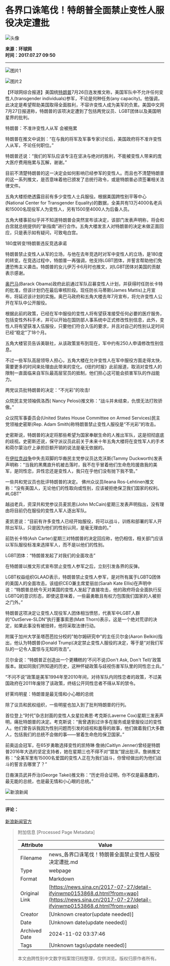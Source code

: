 # 各界口诛笔伐！特朗普全面禁止变性人服役决定遭批

![头像](//n.sinaimg.cn/default/622af858/20181010/default_avatar.jpg)

**来源：环球网**  
**时间：2017.07.27 09:50**

---

![图片1](//k.sinaimg.cn/n/translate/20170727/J8J--fyiiahz3703841.jpg/w300h300z1l10t10q1008ab.jpg)

![图片2](//k.sinaimg.cn/n/translate/20170727/J8J--fyiiahz3703841.jpg/w700d1q75cms.jpg?by=cms_fixed_width)

【环球网综合报道】美国统[特朗普](https://news.sina.cn/news_zt/keyword.d.html?vt=4&k=%E7%89%B9%E6%9C%97%E6%99%AE&wm=)7月26日连发推文称，美国军队中不允许任何变性人(transgender individuals)参军，不论是何种任务(any capacity)。他强调，此决定是希望帮助美国取得全面胜利，不容许变性人成为美军的负累。美国中文网7月27日报道称，特朗普的该项决定遭到了包括两党议员、LGBT团体以及美国明星界的批判。

特朗普：不准许变性人从军 会被拖累

特朗普在推文中说到：“在与我的将军及军事专家讨论后，美国政府将不准许变性人从军，不论任何职位。”

特朗普还说：“我们的军队应该专注在坚决与绝对的胜利，不能被变性人带来的庞大医疗费用拖累与瓦解，谢谢。”

目前不清楚特朗普的这一决定会如何影响已经参军的变性人。而且也不清楚特朗普的这一系列推文，是否意味着他已颁发了总统行政令，或是特朗普必须签署相关法律文件。

五角大楼拒绝透露目前有多少变性人士兵服役。根据美国跨性别平等中心(National Center for Transgender Equality)的数据，全美共有13万4000名老兵和15000名现役军人为变性人，另有1500至4000人为后备人员。

五角大楼事前似乎并不知道特朗普会突然宣布该决定，该部门发表声明称，将会和白宫就总统提供的“新指南”进行合作。五角大楼发言人对特朗普的决定未做正面回应，只是表示如有疑问，可致电白宫。

180度转变!特朗普违反竞选承诺

特朗普禁止变性人从军的立场，与他在去年竞选时对军中变性人的立场，是180度的转变。在竞选过程中，特朗普一再强调，他支持LGBT团体，并誓言帮助他们免遭恐怖主义袭击。特朗普的女儿伊万卡6月时也推文，对LGBT团体对美国的贡献表示感谢。

[奥巴马](https://news.sina.cn/news_zt/keyword.d.html?vt=4&k=%E5%A5%A5%E5%B7%B4%E9%A9%AC&wm=)(Barack Obama)政府此前通过军队召募变性人计划，并获得时任防长卡特的批准，但该计划仍在最后审核阶段。现任防长马蒂斯(James Mattis)上月宣布，将延迟该计划的实施。奥巴马政府和五角大楼去年7月宣布，将允许变性人公开在军队中公开服役。

根据此前的政策，已经在军中服役的变性人将有望获准接受任何必要的医疗服务，包括变性外科手术，并可以开始在国防部人事系统中正式修改性别信息，此外，变性人将有望获准入伍服役，只要他们符合入伍的要求，并且对自己的性别认定时间已经“稳定”了18个月。

五角大楼官员告诉美联社，从该政策宣布到现在，军中约有250人申请修改性别信息。

不过一些军队高层领导人担心，五角大楼在允许变性人在军中服役方面走得太快，需要更多的时间来处理由此带来的变化。《纽约时报》此前报道，取消对变性人的限制一直面临来自军队最高层官员的抵制，他们担心这可能会损害军队的作战能力。

两党议员批特朗普的决定：“不光彩”的攻击!

众院民主党领袖佩洛西( Nancy Pelosi)推文称：“战斗并未结束，仇恨无法打败骄傲。”

众议院军事委员会(United States House Committee on Armed Services)民主党领袖史密斯(Rep. Adam Smith)称特朗普禁止变性人服役是“不光彩”的攻击。

史密斯说，特朗普的决定将那些希望为国家奉献生命的人推出军队，这是彻彻底底的歧视。史密斯还说，保守派议员此前关于未来十年五角大楼将在变性军人的手术和荷尔蒙治疗上承担巨额开销的说法是毫无依据的。

在[伊拉克战争](https://news.sina.cn/news_zt/keyword.d.html?vt=4&k=%E4%BC%8A%E6%8B%89%E5%85%8B%E6%88%98%E4%BA%89&wm=)中失去双脚的华裔民主党参议员达克沃斯(Tammy Duckworth)发表声明称：“当我的黑鹰直升机被击落时，我不在乎冒着他们生命危险援救我的美军，是同性恋，异性恋还是变性人，我只在乎他们没有抛下我不管。”

一些共和党议员也批评特朗普的决定。 佛州众议员Ileana Ros-Lehtinen推文称：“没有美国人，无论他们的性取向或性别，应该被拒绝保卫我们国家的权利。#LGBT”

越战老兵，资深共和党参议员麦凯恩(John McCain)星期三发表声明指出，没有理由将目前仍在服役的变性人军人逐出军队。

麦凯恩说：“目前有许多变性人已经开始服役，将可以战斗，训练和部署的军人开除出军队，只是因为他们的性别认同，是毫无理由的。”

前防长卡特(Ash Carter)星期三对特朗普的决定回应称，他仍相信，相关部门应该以军队服役标准来选择军人，而不是以他们的性别。

LGBT团体：“特朗普发起了对我们的全面攻击”

在特朗普以推文形式宣布禁止变性人参军之后，立刻引发各界的反弹。

LGBT权益组织GLAAD表示，特朗普禁止变性人参军，是对所有属于LGBTQ团体的美国人的全面攻击。该组织CEO兼主席爱丽丝(Sarah Kate Ellis)在声明中说：“特朗普总统今天对美国的变性人发起了直接攻击，他的政府将会全面执行反LGBTQ的意识形态，即使这意味着，一些最勇敢且有权力包围我们国家的人被拒之门外。”

特朗普这项决定让变性人现役军人团体相当愤怒，代表军中LGBT人群的“OutServe-SLDN”执行董事索恩(Matt Thorn)表示，这是一个绝对荒谬的决定，如果此事没有被扭转，他将采取法律行动。

附属于加州大学圣塔芭芭拉分校的"帕尔姆研究中"的主任贝尔金(Aaron Belkin)指出，他认为特朗普(Donald Trump)决定禁止变性人服役的决定，等于是“对我们军队的一记令人震惊与无知的攻击”。

贝尔金说：“特朗普正创造出一个更糟糕的‘不问不说(Don't Ask, Don't Tell)’政策版本。就如同我们所知道的历史，这种怀疑政策与歧视伤害军队里的同性恋士兵。”

“不问不说”政策是美军1994年至2010年间，对待军队内同性恋者的政策，不过美国政府在2011年废除了该政策，终结公开同性恋者不得从军的禁令。

好莱坞明星：特朗普是最无情和小心眼的总统

除了议员和民权组织，一些明星也加入到了批判特朗普的行列。

首位登上“时代”杂志封面的变性人女星拉弗恩·考克斯(Laverne Cox)星期三发表声明，痛批特朗普的决定。考克斯说：“我曾遇到过许多在服务或是曾服役过的变性人。他们曾告诉我因为性别问题而引发的歧视和羞辱的故事，他们做着我们大多数人，包括我们的总统不会做的事——冒着生命危险保卫国家。”

前奥运会冠军，在65岁勇敢选择变性的凯特琳·詹纳(Caitlyn Jenner)曾经是特朗普2016年大选的坚定支持者，她在星期三也不得不对“盟友”提出批评。詹纳推文称：“全美军里有15000名爱国的变性人正在为我们战斗，你曾经做出的为他们战斗的誓言去哪里了？”

日裔演员武井乔治(George Takei)推文称：“历史将会证明，你不仅是最愚蠢的，最无能的总统，也是最无情和小心眼的总统。”

![新浪新闻](//n.sinaimg.cn/default/80905340/20200331/sinalogo.png)

--- 

#### 评论：
[新浪新闻官方](https://cmnt.sina.cn/index?product=comos&index=fyinwmp0153868&tj_ch=news&is_clear=0)

> 附加信息 [Processed Page Metadata]
>
> | Attribute       | Value                                  |
> |-----------------|----------------------------------------|
> | Filename        | news_各界口诛笔伐！特朗普全面禁止变性人服役决定遭批.md                             |
> | Type            | webpage                                 |
> | Format          | Markdown                               |
> | Original Link   | [https://news.sina.cn/2017-07-27/detail-ifyinwmp0153868.d.html?from=wap](https://news.sina.cn/2017-07-27/detail-ifyinwmp0153868.d.html?from=wap)                       |
> | Creator         | [Unknown creator(update needed)]                              |
> | Date            | [Unknown date(update needed)]                                 |
> | Archived Date   | 2024-11-02 03:37:46                             |
> | Tags            | [Unknown tags(update needed)]                                 |
>
> 本文由跨性别中文数字档案馆归档整理，仅供浏览。版权归原作者所有。
>